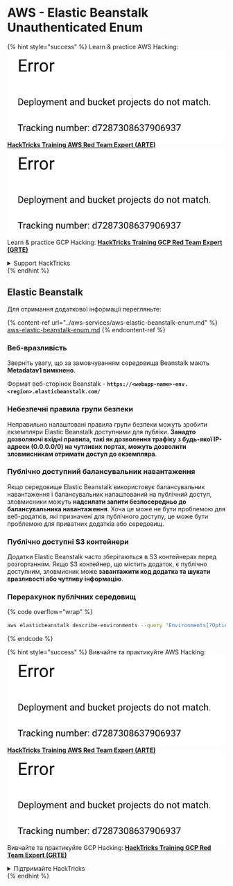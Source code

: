 # AWS - Elastic Beanstalk Unauthenticated Enum

{% hint style="success" %}
Learn & practice AWS Hacking:<img src="../../../.gitbook/assets/image (1) (1).png" alt="" data-size="line">[**HackTricks Training AWS Red Team Expert (ARTE)**](https://training.hacktricks.xyz/courses/arte)<img src="../../../.gitbook/assets/image (1) (1).png" alt="" data-size="line">\
Learn & practice GCP Hacking: <img src="../../../.gitbook/assets/image (2).png" alt="" data-size="line">[**HackTricks Training GCP Red Team Expert (GRTE)**<img src="../../../.gitbook/assets/image (2).png" alt="" data-size="line">](https://training.hacktricks.xyz/courses/grte)

<details>

<summary>Support HackTricks</summary>

* Check the [**subscription plans**](https://github.com/sponsors/carlospolop)!
* **Join the** 💬 [**Discord group**](https://discord.gg/hRep4RUj7f) or the [**telegram group**](https://t.me/peass) or **follow** us on **Twitter** 🐦 [**@hacktricks\_live**](https://twitter.com/hacktricks\_live)**.**
* **Share hacking tricks by submitting PRs to the** [**HackTricks**](https://github.com/carlospolop/hacktricks) and [**HackTricks Cloud**](https://github.com/carlospolop/hacktricks-cloud) github repos.

</details>
{% endhint %}

## Elastic Beanstalk

Для отримання додаткової інформації перегляньте:

{% content-ref url="../aws-services/aws-elastic-beanstalk-enum.md" %}
[aws-elastic-beanstalk-enum.md](../aws-services/aws-elastic-beanstalk-enum.md)
{% endcontent-ref %}

### Веб-вразливість

Зверніть увагу, що за замовчуванням середовища Beanstalk мають **Metadatav1 вимкнено**.

Формат веб-сторінок Beanstalk - **`https://<webapp-name>-env.<region>.elasticbeanstalk.com/`**

### Небезпечні правила групи безпеки

Неправильно налаштовані правила групи безпеки можуть зробити екземпляри Elastic Beanstalk доступними для публіки. **Занадто дозволяючі вхідні правила, такі як дозволення трафіку з будь-якої IP-адреси (0.0.0.0/0) на чутливих портах, можуть дозволити зловмисникам отримати доступ до екземпляра**.

### Публічно доступний балансувальник навантаження

Якщо середовище Elastic Beanstalk використовує балансувальник навантаження і балансувальник налаштований на публічний доступ, зловмисники можуть **надсилати запити безпосередньо до балансувальника навантаження**. Хоча це може не бути проблемою для веб-додатків, які призначені для публічного доступу, це може бути проблемою для приватних додатків або середовищ.

### Публічно доступні S3 контейнери

Додатки Elastic Beanstalk часто зберігаються в S3 контейнерах перед розгортанням. Якщо S3 контейнер, що містить додаток, є публічно доступним, зловмисник може **завантажити код додатка та шукати вразливості або чутливу інформацію**.

### Перерахунок публічних середовищ

{% code overflow="wrap" %}
```bash
aws elasticbeanstalk describe-environments --query 'Environments[?OptionSettings[?OptionName==`aws:elbv2:listener:80:defaultProcess` && contains(OptionValue, `redirect`)]].{EnvironmentName:EnvironmentName, ApplicationName:ApplicationName, Status:Status}' --output table
```
{% endcode %}

{% hint style="success" %}
Вивчайте та практикуйте AWS Hacking:<img src="../../../.gitbook/assets/image (1) (1).png" alt="" data-size="line">[**HackTricks Training AWS Red Team Expert (ARTE)**](https://training.hacktricks.xyz/courses/arte)<img src="../../../.gitbook/assets/image (1) (1).png" alt="" data-size="line">\
Вивчайте та практикуйте GCP Hacking: <img src="../../../.gitbook/assets/image (2).png" alt="" data-size="line">[**HackTricks Training GCP Red Team Expert (GRTE)**<img src="../../../.gitbook/assets/image (2).png" alt="" data-size="line">](https://training.hacktricks.xyz/courses/grte)

<details>

<summary>Підтримайте HackTricks</summary>

* Перевірте [**плани підписки**](https://github.com/sponsors/carlospolop)!
* **Приєднуйтесь до** 💬 [**групи Discord**](https://discord.gg/hRep4RUj7f) або [**групи telegram**](https://t.me/peass) або **слідкуйте** за нами в **Twitter** 🐦 [**@hacktricks\_live**](https://twitter.com/hacktricks\_live)**.**
* **Діліться хакерськими трюками, надсилаючи PR до** [**HackTricks**](https://github.com/carlospolop/hacktricks) та [**HackTricks Cloud**](https://github.com/carlospolop/hacktricks-cloud) репозиторіїв на github.

</details>
{% endhint %}
